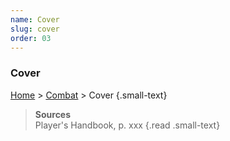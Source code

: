 ```yaml
---
name: Cover
slug: cover
order: 03
---
```

### Cover
[Home](dm-operations-center) > [Combat](combat) > Cover {.small-text}


> **Sources** <br/>
> Player's Handbook, p. xxx
{.read .small-text}
